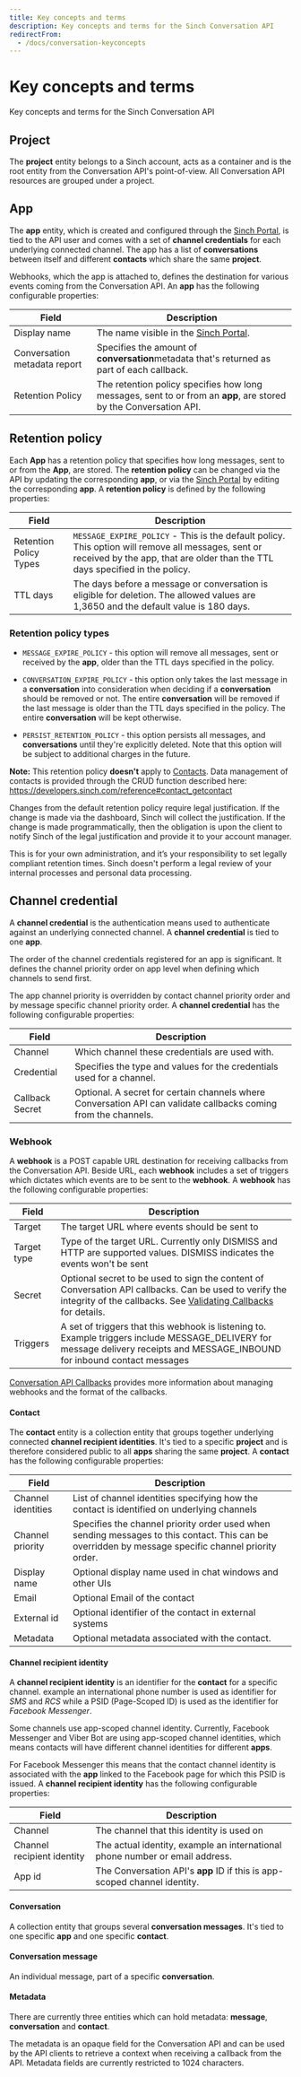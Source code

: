 ```yaml
---
title: Key concepts and terms
description: Key concepts and terms for the Sinch Conversation API
redirectFrom:
  - /docs/conversation-keyconcepts
---
```


# Key concepts and terms

Key concepts and terms for the Sinch Conversation API

## Project

The **project** entity belongs to a Sinch account, acts as a container and is the root entity from the Conversation API's point-of-view. All Conversation API resources are grouped under a project.

## App

The **app** entity, which is created and configured through the [Sinch Portal](https://dashboard.sinch.com/convapi/apps), is tied to the API user and comes with a set of **channel credentials** for each underlying connected channel. The app has a list of **conversations** between itself and different **contacts** which share the same **project**.

Webhooks, which the app is attached to, defines the destination for various events coming from the Conversation API. An **app** has the following configurable properties:

| Field                        | Description                                                                                                       |
| ---------------------------- | ----------------------------------------------------------------------------------------------------------------- |
| Display name                 | The name visible in the [Sinch Portal](https://dashboard.sinch.com/convapi/apps).                                 |
| Conversation metadata report | Specifies the amount of **conversation**metadata that's returned as part of each callback.                        |
| Retention Policy             | The retention policy specifies how long messages, sent to or from an **app**, are stored by the Conversation API. |

## Retention policy

Each **App** has a retention policy that specifies how long messages, sent to or from the **App**, are stored. The **retention policy** can be changed via the API by updating the corresponding **app**, or via the [Sinch Portal](https://dashboard.sinch.com/convapi/apps) by editing the corresponding **app**. A **retention policy** is defined by the following properties:

| Field                  | Description                                                                                                                                                                        |
| ---------------------- | ---------------------------------------------------------------------------------------------------------------------------------------------------------------------------------- |
| Retention Policy Types | `MESSAGE_EXPIRE_POLICY` - This is the default policy. This option will remove all messages, sent or received by the app, that are older than the TTL days specified in the policy. |
| TTL days               | The days before a message or conversation is eligible for deletion. The allowed values are 1,3650 and the default value is 180 days.                                               |

### Retention policy types

- `MESSAGE_EXPIRE_POLICY` - this option will remove all messages, sent or received by the **app**, older than the TTL days specified in the policy.

- `CONVERSATION_EXPIRE_POLICY` - this option only takes the last message in a **conversation** into consideration when deciding if a **conversation** should be removed or not. The entire **conversation** will be removed if the last message is older than the TTL days specified in the policy. The entire **conversation** will be kept otherwise.

- `PERSIST_RETENTION_POLICY` - this option persists all messages, and **conversations** until they're explicitly deleted. Note that this option will be subject to additional charges in the future.

**Note:** This retention policy **doesn't** apply to [Contacts](https://developers.sinch.com/docs/conversation-keyconcepts#contact). Data management of contacts is provided through the CRUD function described here: <https://developers.sinch.com/reference#contact_getcontact>

Changes from the default retention policy require legal justification. If the change is made via the dashboard, Sinch will collect the justification. If the change is made programmatically, then the obligation is upon the client to notify Sinch of the legal justification and provide it to your account manager.

This is for your own administration, and it’s your responsibility to set legally compliant retention times. Sinch doesn't perform a legal review of your internal processes and personal data processing.

## Channel credential

A **channel credential** is the authentication means used to authenticate against an underlying connected channel. A **channel credential** is tied to one **app**.

The order of the channel credentials registered for an app is significant. It defines the channel priority order on app level when defining which channels to send first.

The app channel priority is overridden by contact channel priority order and by message specific channel priority order. A **channel credential** has the following configurable properties:

| Field           | Description                                                                                                     |
| --------------- | --------------------------------------------------------------------------------------------------------------- |
| Channel         | Which channel these credentials are used with.                                                                  |
| Credential      | Specifies the type and values for the credentials used for a channel.                                           |
| Callback Secret | Optional. A secret for certain channels where Conversation API can validate callbacks coming from the channels. |

### Webhook

A **webhook** is a POST capable URL destination for receiving callbacks from the Conversation API.
Beside URL, each **webhook** includes a set of triggers which dictates which events are to be sent to the **webhook**. A **webhook** has the following configurable properties:

| Field       | Description                                                                                                                                                                                                                                                |
| ----------- | ---------------------------------------------------------------------------------------------------------------------------------------------------------------------------------------------------------------------------------------------------------- |
| Target      | The target URL where events should be sent to                                                                                                                                                                                                              |
| Target type | Type of the target URL. Currently only DISMISS and HTTP are supported values. DISMISS indicates the events won't be sent                                                                                                                                   |
| Secret      | Optional secret to be used to sign the content of Conversation API callbacks. Can be used to verify the integrity of the callbacks. See [Validating Callbacks](https://developers.sinch.com/docs/conversation-callbacks#validating-callbacks) for details. |
| Triggers    | A set of triggers that this webhook is listening to. Example triggers include MESSAGE_DELIVERY for message delivery receipts and MESSAGE_INBOUND for inbound contact messages                                                                              |

[Conversation API Callbacks](https://developers.sinch.com/docs/conversation-callbacks) provides more information about managing webhooks and the format of the callbacks.

#### Contact

The **contact** entity is a collection entity that groups together underlying connected **channel recipient identities**. It's tied to a specific **project** and is therefore considered public to all **apps** sharing the same **project**. A **contact** has the following configurable properties:

| Field              | Description                                                                                                                                         |
| ------------------ | --------------------------------------------------------------------------------------------------------------------------------------------------- |
| Channel identities | List of channel identities specifying how the contact is identified on underlying channels                                                          |
| Channel priority   | Specifies the channel priority order used when sending messages to this contact. This can be overridden by message specific channel priority order. |
| Display name       | Optional display name used in chat windows and other UIs                                                                                            |
| Email              | Optional Email of the contact                                                                                                                       |
| External id        | Optional identifier of the contact in external systems                                                                                              |
| Metadata           | Optional metadata associated with the contact.                                                                                                      |

#### Channel recipient identity

A **channel recipient identity** is an identifier for the **contact** for a specific channel. example an international phone number is used as identifier for _SMS_ and _RCS_ while a PSID (Page-Scoped ID) is used as the identifier for _Facebook Messenger_.

Some channels use app-scoped channel identity. Currently, Facebook Messenger and Viber Bot are using app-scoped channel identities, which means contacts will have different channel identities for different **apps**.

For Facebook Messenger this means that the contact channel identity is associated with the **app** linked to the Facebook page for which this PSID is issued. A **channel recipient identity** has the following configurable properties:

| Field                      | Description                                                                  |
| -------------------------- | ---------------------------------------------------------------------------- |
| Channel                    | The channel that this identity is used on                                    |
| Channel recipient identity | The actual identity, example an international phone number or email address. |
| App id                     | The Conversation API's **app** ID if this is app-scoped channel identity.    |

#### Conversation

A collection entity that groups several **conversation messages**. It's tied to one specific **app** and one specific **contact**.

#### Conversation message

An individual message, part of a specific **conversation**.

#### Metadata

There are currently three entities which can hold metadata: **message**, **conversation** and **contact**.

The metadata is an opaque field for the Conversation API and can be used by the API clients to retrieve a context when receiving a callback from the API. Metadata fields are currently restricted to 1024 characters.
